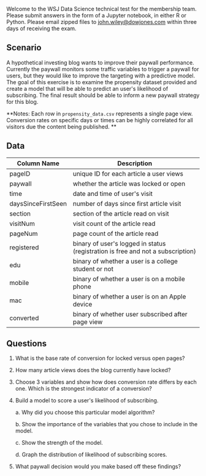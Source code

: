   Welcome to the WSJ Data Science technical test for the membership team. Please submit answers in the form of a Jupyter notebook, in either R or Python. Please email zipped files to john.wiley@dowjones.com within three days of receiving the exam.

## Scenario

  A hypothetical investing blog wants to improve their paywall performance. Currently the paywall monitors some traffic variables to trigger a paywall for users, but they would like to improve the targeting with a predictive model. The goal of this exercise is to examine the propensity dataset provided and create a model that will be able to predict an user's likelihood of subscribing. The final result should be able to inform a new paywall strategy for this blog.

**Notes: 
Each row in `propensity_data.csv` represents a single page view.
Conversion rates on specific days or times can be highly correlated for all visitors due the content being published.
**

## Data 

| Column Name     | Description       |
| --------------- | ----------------- |
| pageID | unique ID for each article a user views
| paywall | whether the article was locked or open
| time | date and time of user's visit
| daysSinceFirstSeen | number of days since first article visit
| section | section of the article read on visit
| visitNum | visit count of the article read
| pageNum | page count of the article read
| registered | binary of user's logged in status (registration is free and not a subscription)
| edu | binary of whether a user is a college student or not
| mobile | binary of whether a user is on a mobile phone
| mac | binary of whether a user is on an Apple device
| converted | binary of whether user subscribed after page view


## Questions

  1. What is the base rate of conversion for locked versus open pages?
  
  2. How many article views does the blog currently have locked?
  
  3. Choose 3 variables and show how does conversion rate differs by each one. Which is the strongest indicator of a conversion?
  
  5. Build a model to score a user's likelihood of subscribing.
  
        a. Why did you choose this particular model algorithm?
        
        b. Show the importance of the variables that you chose to include in the model.
        
        c. Show the strength of the model.
        
        d. Graph the distribution of likelihood of subscribing scores.
        
  6. What paywall decision would you make based off these findings?
